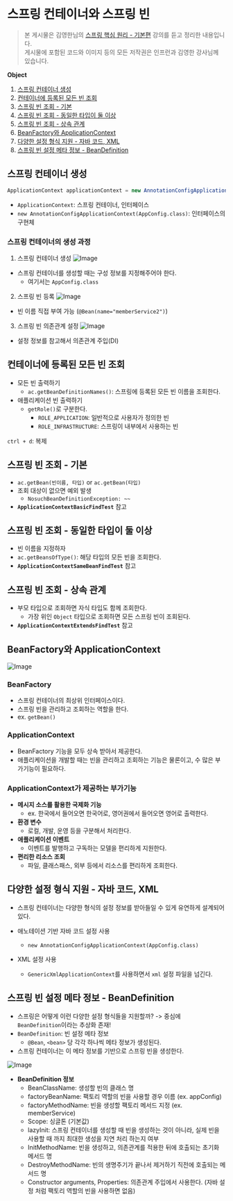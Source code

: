 # 스프링 컨테이너와 스프링 빈
> 본 게시물은 김영한님의 [스프링 핵심 원리 - 기본편](https://www.inflearn.com/course/%EC%8A%A4%ED%94%84%EB%A7%81-%ED%95%B5%EC%8B%AC-%EC%9B%90%EB%A6%AC-%EA%B8%B0%EB%B3%B8%ED%8E%B8/dashboard) 강의를 듣고 정리한 내용입니다.  
게시물에 포함된 코드와 이미지 등의 모든 저작권은 인프런과 김영한 강사님께 있습니다.

**Object**
1. [스프링 컨테이너 생성](#스프링-컨테이너-생성)
2. [컨테이너에 등록된 모든 빈 조회](#컨테이너에-등록된-모든-빈-조회)
3. [스프링 빈 조회 - 기본](#스프링-빈-조회---기본)
4. [스프링 빈 조회 - 동일한 타입이 둘 이상](#스프링-빈-조회---동일한-타입이-둘-이상)
5. [스프링 빈 조회 - 상속 관계](#스프링-빈-조회---상속-관계)
6. [BeanFactory와 ApplicationContext](#beanfactory와-applicationcontext)
7. [다양한 설정 형식 지원 - 자바 코드, XML](#다양한-설정-형식-지원---자바-코드-xml)
8. [스프링 빈 설정 메타 정보 - BeanDefinition](#스프링-빈-설정-메타-정보---beandefinition)

## 스프링 컨테이너 생성
```java
ApplicationContext applicationContext = new AnnotationConfigApplicationContext(AppConfig.class);
```
- `ApplicationContext`: 스프링 컨테이너, 인터페이스
- `new AnnotationConfigApplicationContext(AppConfig.class)`: 인터페이스의 구현체

### 스프링 컨테이너의 생성 과정
1. 스프링 컨테이너 생성
![Image](https://github.com/user-attachments/assets/90b04456-70c4-4230-a50e-7b606c96758a)   
- 스프링 컨테이너를 생성할 때는 구성 정보를 지정해주어야 한다.
  - 여기서는 `AppConfig.class`

2. 스프링 빈 등록
![Image](https://github.com/user-attachments/assets/0eedbdbc-18d9-4645-b33d-1d392adebd8e)   
- 빈 이름 직접 부여 가능 (`@Bean(name="memberService2")`)

3. 스프링 빈 의존관계 설정
![Image](https://github.com/user-attachments/assets/d725c937-869e-4a5f-ae69-5cdbd9dee28c)   
- 설정 정보를 참고해서 의존관계 주입(DI)

## 컨테이너에 등록된 모든 빈 조회
- 모든 빈 출력하기
  - `ac.getBeanDefinitionNames()`: 스프링에 등록된 모든 빈 이름을 조회한다.
- 애플리케이션 빈 출력하기
  - `getRole()`로 구분한다.
    - `ROLE_APPLICATION`: 일반적으로 사용자가 정의한 빈
    - `ROLE_INFRASTRUCTURE`: 스프링이 내부에서 사용하는 빈

`ctrl + d`: 복제

## 스프링 빈 조회 - 기본
- `ac.getBean(빈이름, 타입)` or `ac.getBean(타입)`
- 조회 대상이 없으면 예외 발생
  - `NosuchBeanDefinitionException: ~~`
- **`ApplicationContextBasicFindTest`** 참고

## 스프링 빈 조회 - 동일한 타입이 둘 이상
- 빈 이름을 지정하자
- `ac.getBeansOfType()`: 해당 타입의 모든 빈을 조회한다.
- **`ApplicationContextSameBeanFindTest`** 참고

## 스프링 빈 조회 - 상속 관계
- 부모 타입으로 조회하면 자식 타입도 함께 조회한다.
  - 가장 위인 `Object` 타입으로 조회하면 모든 스프링 빈이 조회된다.
- **`ApplicationContextExtendsFindTest`** 참고

## BeanFactory와 ApplicationContext
![Image](https://github.com/user-attachments/assets/1809eb0b-c91f-4e4c-ba66-b68102fb5791)   

### BeanFactory  
- 스프링 컨테이너의 최상위 인터페이스이다.
- 스프링 빈을 관리하고 조회하는 역할을 한다.
- ex. `getBean()`

### ApplicationContext
- BeanFactory 기능을 모두 상속 받아서 제공한다.
- 애플리케이션을 개발할 때는 빈을 관리하고 조회하는 기능은 물론이고, 수 많은 부가기능이 필요하다.

### ApplicationContext가 제공하는 부가기능
- **메시지 소스를 활용한 국제화 기능**
  - ex. 한국에서 들어오면 한국어로, 영어권에서 들어오면 영어로 출력한다.
- **환경 변수**
  - 로컬, 개발, 운영 등을 구분해서 처리한다.
- **애플리케이션 이벤트**
  - 이벤트를 발행하고 구독하는 모델을 편리하게 지원한다.
- **편리한 리소스 조회**
  - 파일, 클래스패스, 외부 등에서 리소스를 편리하게 조회한다.

## 다양한 설정 형식 지원 - 자바 코드, XML
- 스프링 컨테이너는 다양한 형식의 설정 정보를 받아들일 수 있게 유연하게 설계되어 있다.

- 애노테이션 기반 자바 코드 설정 사용
  - `new AnnotationConfigApplicationContext(AppConfig.class)`
- XML 설정 사용
  - `GenericXmlApplicationContext`를 사용하면서 `xml` 설정 파일을 넘긴다.

## 스프링 빈 설정 메타 정보 - BeanDefinition
- 스프링은 어떻게 이런 다양한 설정 형식들을 지원할까? -> 중심에 `BeanDefinition`이라는 추상화 존재!
- `BeanDefinition`: 빈 설정 메타 정보
  - `@Bean`, `<bean>` 당 각각 하나씩 메타 정보가 생성된다.
- 스프링 컨테이너는 이 메타 정보를 기반으로 스프링 빈을 생성한다.

![Image](https://github.com/user-attachments/assets/520ea9a2-69ed-4a98-be80-63762d267854)

- **BeanDefinition 정보**
  - BeanClassName: 생성할 빈의 클래스 명
  - factoryBeanName: 팩토리 역할의 빈을 사용할 경우 이름 (ex. appConfig)
  - factoryMethodName: 빈을 생성할 팩토리 메서드 지정 (ex. memberService)
  - Scope: 싱글톤 (기본값)
  - lazyInit: 스프링 컨테이너를 생성할 때 빈을 생성하는 것이 아니라, 실제 빈을 사용할 때 까지 최대한 생성을 지연 처리 하는지 여부
  - InitMethodName: 빈을 생성하고, 의존관계를 적용한 뒤에 호출되는 초기화 메서드 명
  - DestroyMethodName: 빈의 생명주기가 끝나서 제거하기 직전에 호출되는 메서드 명
  - Constructor arguments, Properties: 의존관계 주입에서 사용한다. (자바 설정 처럼 팩토리 역할의 빈을 사용하면 없음)